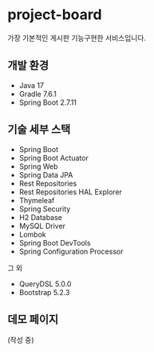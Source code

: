 # project-board

가장 기본적인 게시판 기능구현한 서비스입니다.

## 개발 환경
* Java 17
* Gradle 7.6.1
* Spring Boot 2.7.11

## 기술 세부 스택
* Spring Boot
* Spring Boot Actuator
* Spring Web
* Spring Data JPA
* Rest Repositories
* Rest Repositories HAL Explorer
* Thymeleaf
* Spring Security
* H2 Database
* MySQL Driver
* Lombok
* Spring Boot DevTools
* Spring Configuration Processor

그 외
* QueryDSL 5.0.0
* Bootstrap 5.2.3

## 데모 페이지

(작성 중)
